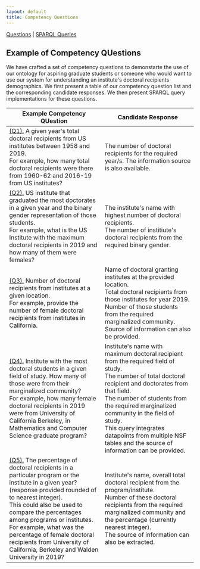 ```yaml
---
layout: default
title: Competency Questions
---
```

[Questions](#competencyquestions) | [SPARQL Queries](#sparql)

<article class="mb-5" id="competencyquestions">

<h2>Example of Competency QUestions</h2>
	<p>We have crafted a set of competency questions to demonstarte the use of our ontology for aspiring graduate students or someone who would want to use our system for understanding an institute's doctoral recipients demographics. We first present a table of our competency question list and the corresponding candidate responses. We then present SPARQL query implementations for these questions.</p>
	<table>
		<thead>
			<tr>
				<th>Example Competency QUestion</th>
				<th>Candidate Response</th>
			</tr>
		</thead>
		<tbody>
			<tr>
				<td><a href="#question1">(Q1).</a> A given year's total doctoral recipients from US institutes between 1958 and 2019. <br>For example, how many total doctoral recipients were there from 1960-62 and 2016-19 from US institutes?</td>
				<td>The number of doctoral recipients for the required year/s. The information source is also available. </td>
			</tr>
			<tr>
				<td><a href="#question2">(Q2).</a> US institute that graduated the most doctorates in a given year and the binary gender representation of those students.<br> For example, what is the US Institute with the maximum doctoral recipients in 2019 and how many of them were females?</td>
				<td>The institute's name with highest number of doctoral recipients. <br>The number of institiute's doctoral recipients from the required binary gender. </td>
			</tr>
			<tr>
				<td><a href="#question3">(Q3).</a> Number of <marginalized community> doctoral recipients from institutes at a given location.<br> For example, provide the number of female doctoral recipients from institutes in California.</td>
				<td>Name of doctoral granting institutes at the provided location. <br>Total doctoral recipients from those institutes for year 2019. <br>Number of those students from the required marginalized community. <br>Source of information can also be provided. </td>
			</tr>
			<tr>
				<td><a href="#question4">(Q4).</a> Institute with the most doctoral students in a given field of study. How many of those were from their marginalized community?<br> For example, how many female doctoral recipients in 2019 were from University of California Berkeley, in Mathematics and Computer Science graduate program?</td>
				<td>Institute's name with maximum doctoral recipient from the required field of study. <br>The number of total doctoral recipient and doctorates from that field. <br>The number of students from the required marginalized community in the field of study. <br>This query integrates datapoints from multiple NSF tables and the source of information can be provided.</td>
			</tr>
			<tr>
				<td><a href="#question5">(Q5).</a> The percentage of <marginalized group> doctoral recipients in a particular program or the institute in a given year? (response provided rounded of to nearest integer).<br> This could also be used to compare the <marginalized community> percentages among programs or institutes.<br> For example, what was the percentage of female doctoral recipients from University of California, Berkeley and Walden University in 2019? </td>
				<td>Institute's name, overall total doctoral recipient from the program/institute. <br>Number of these doctoral recipients from the required marginalized community and the percentage (currently nearest integer). <br>The source of information can also be extracted.  </td>
			</tr>
		</tbody>
	</table>
